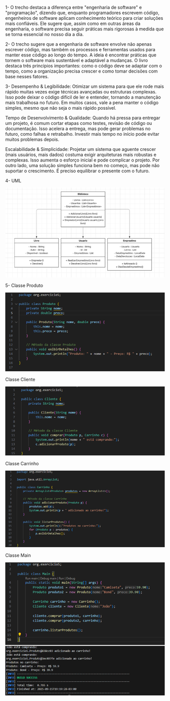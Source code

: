 1- O trecho destaca a diferença entre "engenharia de software" e "programação", dizendo que, enquanto programadores escrevem código, engenheiros de software aplicam conhecimento teórico para criar soluções mais confiáveis. Ele sugere que, assim como em outras áreas da engenharia, o software precisa seguir práticas mais rigorosas à medida que se torna essencial no nosso dia a dia.

2- O trecho sugere que a engenharia de software envolve não apenas escrever código, mas também os processos e ferramentas usados para manter esse código ao longo do tempo. A ideia é encontrar práticas que tornem o software mais sustentável e adaptável a mudanças. O livro destaca três princípios importantes: como o código deve se adaptar com o tempo, como a organização precisa crescer e como tomar decisões com base nesses fatores.

3- Desempenho & Legibilidade: Otimizar um sistema para que ele rode mais rápido muitas vezes exige técnicas avançadas ou estruturas complexas. Isso pode deixar o código difícil de ler e entender, tornando a manutenção mais trabalhosa no futuro. Em muitos casos, vale a pena manter o código simples, mesmo que não seja o mais rápido possível.

Tempo de Desenvolvimento & Qualidade: Quando há pressa para entregar um projeto, é comum cortar etapas como testes, revisão de código ou documentação. Isso acelera a entrega, mas pode gerar problemas no futuro, como falhas e retrabalho. Investir mais tempo no início pode evitar muitos problemas depois.

Escalabilidade & Simplicidade: Projetar um sistema que aguente crescer (mais usuários, mais dados) costuma exigir arquiteturas mais robustas e complexas. Isso aumenta o esforço inicial e pode complicar o projeto. Por outro lado, uma solução simples funciona bem no começo, mas pode não suportar o crescimento. É preciso equilibrar o presente com o futuro.

4- UML

![img uml](https://github.com/joaosantos13/bertoti/blob/main/engenhariadesoftware/img/UML.png)

5- Classe Produto 

![img uml](https://github.com/joaosantos13/bertoti/blob/main/engenhariadesoftware/img/img1.png)

Classe Cliente 

![img uml](https://github.com/joaosantos13/bertoti/blob/main/engenhariadesoftware/img/img3.png)

Classe Carrinho

![img uml](https://github.com/joaosantos13/bertoti/blob/main/engenhariadesoftware/img/img2.png)

Classe Main

![img uml](https://github.com/joaosantos13/bertoti/blob/main/engenhariadesoftware/img/image.png)
![img uml](https://github.com/joaosantos13/bertoti/blob/main/engenhariadesoftware/img/img4.png)


